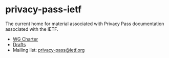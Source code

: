 # privacy-pass-ietf

The current home for material associated with Privacy Pass documentation
associated with the IETF.

- [WG Charter](/CHARTER.md)
- [Drafts](/drafts)
- Mailing list: <privacy-pass@ietf.org>
